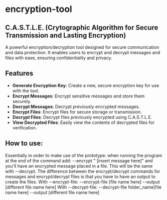 # encryption-tool
## C.A.S.T.L.E. (Crytographic Algorithm for Secure Transmission and Lasting Encryption)
A powerful encryption/decryption tool designed for secure communication and data protection. It enables users to encrypt and decrypt messages and files with ease, ensuring confidentiality and privacy.

## Features

- **Generate Encryption Key**: Create a new, secure encryption key for use with the tool.
- **Encrypt Messages**: Encrypt sensitive messages and store them securely.
- **Decrypt Messages**: Decrypt previously encrypted messages.
- **Encrypt Files**: Encrypt files for secure storage or transmission.
- **Decrypt Files**: Decrypt files previously encrypted using C.A.S.T.L.E.
- **View Decrypted Files**: Easily view the contents of decrypted files for verification.

## How to use:
Essentially in order to make use of the prototype:
when running the program at the end of the command add:  --encrypt " [insert message here]" and you'll have an encrypted message placed in a file.
This will be the same with --decrypt.
The difference between the encrypt/decrypt commands for messages and encrypt/decrypt files is that you have to have an output to create the files.
With --encrypt-file:  --encrypt-file [file name here] --output [different file name here]
With --decrypt-file:  --decrypt-file folder_name\[file name here] --output [different file name here]
